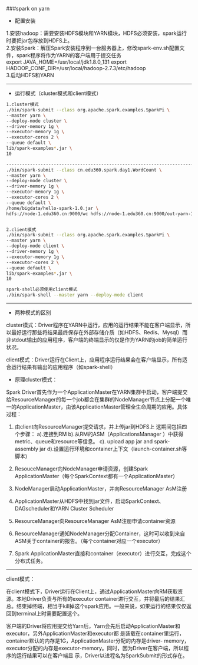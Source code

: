###spark on yarn

* 配置安装

1.安装hadoop：需要安装HDFS模块和YARN模块，HDFS必须安装，spark运行时要把jar包存放到HDFS上。  
2.安装Spark：解压Spark安装程序到一台服务器上，修改spark-env.sh配置文件，spark程序将作为YARN的客户端用于提交任务  
export JAVA_HOME=/usr/local/jdk1.8.0_131
export HADOOP_CONF_DIR=/usr/local/hadoop-2.7.3/etc/hadoop  
3.启动HDFS和YARN  

---

* 运行模式（cluster模式和client模式）

```bash
1.cluster模式
./bin/spark-submit --class org.apache.spark.examples.SparkPi \
--master yarn \
--deploy-mode cluster \
--driver-memory 1g \
--executor-memory 1g \
--executor-cores 2 \
--queue default \
lib/spark-examples*.jar \
10

---------------------------------------------------------------------------------------------------------------------------------
./bin/spark-submit --class cn.edu360.spark.day1.WordCount \
--master yarn \
--deploy-mode cluster \
--driver-memory 1g \
--executor-memory 1g \
--executor-cores 2 \
--queue default \
/home/bigdata/hello-spark-1.0.jar \
hdfs://node-1.edu360.cn:9000/wc hdfs://node-1.edu360.cn:9000/out-yarn-1


2.client模式
./bin/spark-submit --class org.apache.spark.examples.SparkPi \
--master yarn \
--deploy-mode client \
--driver-memory 1g \
--executor-memory 1g \
--executor-cores 2 \
--queue default \
lib/spark-examples*.jar \
10

spark-shell必须使用client模式
./bin/spark-shell --master yarn --deploy-mode client
```

---

* 两种模式的区别    

cluster模式：Driver程序在YARN中运行，应用的运行结果不能在客户端显示，所以最好运行那些将结果最终保存在外部存储介质（如HDFS、Redis、Mysql）而非stdout输出的应用程序，客户端的终端显示的仅是作为YARN的job的简单运行状况。  

client模式：Driver运行在Client上，应用程序运行结果会在客户端显示，所有适合运行结果有输出的应用程序（如spark-shell）

* 原理cluster模式：

Spark Driver首先作为一个ApplicationMaster在YARN集群中启动，客户端提交给ResourceManager的每一个job都会在集群的NodeManager节点上分配一个唯一的ApplicationMaster，由该ApplicationMaster管理全生命周期的应用。具体过程：
 
1. 由client向ResourceManager提交请求，并上传jar到HDFS上
这期间包括四个步骤：
a).连接到RM
b).从RM的ASM（ApplicationsManager ）中获得metric、queue和resource等信息。
c). upload app jar and spark-assembly jar
d).设置运行环境和container上下文（launch-container.sh等脚本)

2. ResouceManager向NodeManager申请资源，创建Spark ApplicationMaster（每个SparkContext都有一个ApplicationMaster）
3. NodeManager启动ApplicationMaster，并向ResourceManager AsM注册
4. ApplicationMaster从HDFS中找到jar文件，启动SparkContext、DAGscheduler和YARN Cluster Scheduler
5. ResourceManager向ResourceManager AsM注册申请container资源
6. ResourceManager通知NodeManager分配Container，这时可以收到来自ASM关于container的报告。（每个container对应一个executor）
7. Spark ApplicationMaster直接和container（executor）进行交互，完成这个分布式任务。


---

client模式：  

在client模式下，Driver运行在Client上，通过ApplicationMaster向RM获取资源。本地Driver负责与所有的executor container进行交互，并将最后的结果汇总。结束掉终端，相当于kill掉这个spark应用。一般来说，如果运行的结果仅仅返回到terminal上时需要配置这个。

客户端的Driver将应用提交给Yarn后，Yarn会先后启动ApplicationMaster和executor，另外ApplicationMaster和executor都 是装载在container里运行，container默认的内存是1G，ApplicationMaster分配的内存是driver- memory，executor分配的内存是executor-memory。同时，因为Driver在客户端，所以程序的运行结果可以在客户端显 示，Driver以进程名为SparkSubmit的形式存在。
